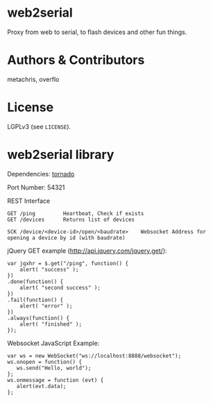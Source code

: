 web2serial
==========

Proxy from web to serial, to flash devices and other fun things.


Authors & Contributors
======================

metachris, overflo


License
=======

LGPLv3 (see `LICENSE`).


web2serial library
==================

Dependencies: [tornado](https://github.com/tornadoweb/tornado)

Port Number: 54321

REST Interface

    GET /ping         Heartbeat, Check if exists
    GET /devices      Returns list of devices

    SCK /device/<device-id>/open/<baudrate>    Websocket Address for opening a device by id (with baudrate)


jQuery GET example (http://api.jquery.com/jquery.get/):

    var jqxhr = $.get("/ping", function() {
        alert( "success" );
    })
    .done(function() {
        alert( "second success" );
    })
    .fail(function() {
        alert( "error" );
    })
    .always(function() {
        alert( "finished" );
    });


Websocket JavaScript Example:

    var ws = new WebSocket("ws://localhost:8888/websocket");
    ws.onopen = function() {
       ws.send("Hello, world");
    };
    ws.onmessage = function (evt) {
       alert(evt.data);
    };
